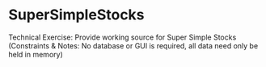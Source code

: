 # SuperSimpleStocks
Technical Exercise: Provide working source for Super Simple Stocks (Constraints &amp; Notes: No database or GUI is required, all data need only be held in memory)
